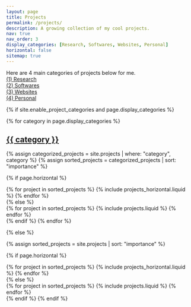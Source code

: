 ```yaml
---
layout: page
title: Projects
permalink: /projects/
description: A growing collection of my cool projects.
nav: true
nav_order: 3
display_categories: [Research, Softwares, Websites, Personal]
horizontal: false
sitemap: true
---
```


<!-- pages/projects.md -->

<div class="projects" style="padding-bottom: 57px;">

<p>
Here are 4 main categories of projects below for me.<br>
<a href="#Research">(1) Research</a> <br>
<a href="#Softwares">(2) Softwares</a> <br>
<a href="#Websites">(3) Websites</a> <br>
<a href="#Personal">(4) Personal</a> <br>
</p>

{% if site.enable_project_categories and page.display_categories %}

  <!-- Display categorized projects -->

{% for category in page.display_categories %}
<a id="{{ category }}" href=".#{{ category }}">

<h2 class="category">{{ category }}</h2>
</a>
{% assign categorized_projects = site.projects | where: "category", category %}
{% assign sorted_projects = categorized_projects | sort: "importance" %}

  <!-- Generate cards for each project -->

{% if page.horizontal %}

  <div class="container">
    <div class="row row-cols-2">
    {% for project in sorted_projects %}
      {% include projects_horizontal.liquid %}
    {% endfor %}
    </div>
  </div>
  {% else %}
  <div class="grid">
    {% for project in sorted_projects %}
      {% include projects.liquid %}
    {% endfor %}
  </div>
  {% endif %}
  {% endfor %}

{% else %}

<!-- Display projects without categories -->

{% assign sorted_projects = site.projects | sort: "importance" %}

  <!-- Generate cards for each project -->

{% if page.horizontal %}

  <div class="container">
    <div class="row row-cols-2">
    {% for project in sorted_projects %}
      {% include projects_horizontal.liquid %}
    {% endfor %}
    </div>
  </div>
  {% else %}
  <div class="grid">
    {% for project in sorted_projects %}
      {% include projects.liquid %}
    {% endfor %}
  </div>
  {% endif %}
{% endif %}
</div>
